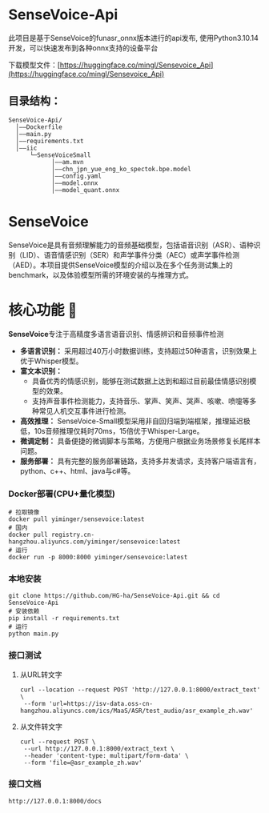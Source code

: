 # SenseVoice-Api
此项目是基于SenseVoice的funasr_onnx版本进行的api发布, 使用Python3.10.14开发，可以快速发布到各种onnx支持的设备平台

下载模型文件：[https://huggingface.co/mingl/Sensevoice_Api](https://huggingface.co/mingl/Sensevoice_Api)

## 目录结构：
```
SenseVoice-Api/
  │——Dockerfile
  │——main.py
  │——requirements.txt
  │——iic
      └─SenseVoiceSmall
            │——am.mvn
            │——chn_jpn_yue_eng_ko_spectok.bpe.model
            │——config.yaml
            │——model.onnx
            │——model_quant.onnx
```

# SenseVoice
SenseVoice是具有音频理解能力的音频基础模型，包括语音识别（ASR）、语种识别（LID）、语音情感识别（SER）和声学事件分类（AEC）或声学事件检测（AED）。本项目提供SenseVoice模型的介绍以及在多个任务测试集上的benchmark，以及体验模型所需的环境安装的与推理方式。

<a name="核心功能"></a>
# 核心功能 🎯
**SenseVoice**专注于高精度多语言语音识别、情感辨识和音频事件检测
- **多语言识别：** 采用超过40万小时数据训练，支持超过50种语言，识别效果上优于Whisper模型。
- **富文本识别：** 
  - 具备优秀的情感识别，能够在测试数据上达到和超过目前最佳情感识别模型的效果。
  - 支持声音事件检测能力，支持音乐、掌声、笑声、哭声、咳嗽、喷嚏等多种常见人机交互事件进行检测。
- **高效推理：** SenseVoice-Small模型采用非自回归端到端框架，推理延迟极低，10s音频推理仅耗时70ms，15倍优于Whisper-Large。
- **微调定制：** 具备便捷的微调脚本与策略，方便用户根据业务场景修复长尾样本问题。
- **服务部署：** 具有完整的服务部署链路，支持多并发请求，支持客户端语言有，python、c++、html、java与c#等。

### Docker部署(CPU+量化模型)
```
# 拉取镜像
docker pull yiminger/sensevoice:latest
# 国内
docker pull registry.cn-hangzhou.aliyuncs.com/yiminger/sensevoice:latest
# 运行
docker run -p 8000:8000 yiminger/sensevoice:latest
```

### 本地安装
```
git clone https://github.com/HG-ha/SenseVoice-Api.git && cd SenseVoice-Api
# 安装依赖
pip install -r requirements.txt
# 运行
python main.py
```

### 接口测试
1. 从URL转文字
   ```
   curl --location --request POST 'http://127.0.0.1:8000/extract_text' \
    --form 'url=https://isv-data.oss-cn-hangzhou.aliyuncs.com/ics/MaaS/ASR/test_audio/asr_example_zh.wav'
   ```
2. 从文件转文字
   ```
   curl --request POST \
    --url http://127.0.0.1:8000/extract_text \
    --header 'content-type: multipart/form-data' \
    --form 'file=@asr_example_zh.wav'
   ```

### 接口文档
```
http://127.0.0.1:8000/docs
```

